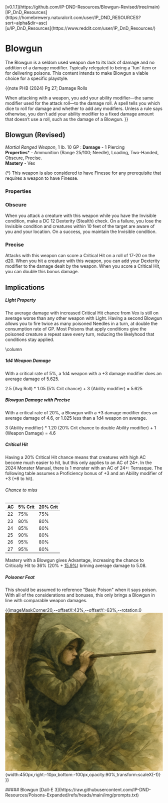 <!-- https://homebrewery.naturalcrit.com/share/rBL6GbysBK9G -->

<div class='artist' style='top:30px;right:100px;'>
[v0.1.1](https://github.com/IP-DND-Resources/Blowgun-Revised/tree/main)
</div>

<div class='artist' style='top:40px;right:100px;'>
[IP_DnD_Resources](https://homebrewery.naturalcrit.com/user/IP_DND_RESOURCES?sort=alpha&dir=asc)
</div>

<div class='artist' style='top:50px;right:100px;'>
[u/IP_DnD_Resources](https://www.reddit.com/user/IP_DnD_Resources/)
</div>

# Blowgun
The Blowgun is a seldom used weapon due to its lack of damage and no addition of a damage modifier. Typically relegated to being a 'fun' item or for delivering poisons. This content intends to make Blowgun a viable choice for a specific playstyle.

{{note
PHB (2024) Pg 27; Damage Rolls

When attacking with a weapon, you add your ability modifier—the same modifier used for the attack roll—to the damage roll. A spell tells you which dice to roll for damage and whether to add any modifiers. Unless a rule says otherwise, you don’t add your ability modifier to a fixed damage amount that doesn’t use a roll, such as the damage of a Blowgun.
}}

## Blowgun (Revised)
*Martial Ranged Weapon*, 1 lb. 10 GP
:
**Damage** - 1 Piercing  
**Properties*** - Ammunition (Range 25/100; Needle), Loading, Two-Handed, Obscure, Precise.  
**Mastery** - Vex

(*) This weapon is also considered to have Finesse for any prerequisite that requires a weapon to have Finesse.

### Properties
### Obscure
When you attack a creature with this weapon while you have the Invisible condition, make a DC 12 Dexterity (Stealth) check. On a failure, you lose the Invisible condition and creatures within 10 feet of the target are aware of you and your location. On a success, you maintain the Invisible condition.

### Precise
Attacks with this weapon can score a Critical Hit on a roll of 17-20 on the d20. When you hit a creature with this weapon, you can add your Dexterity modifier to the damage dealt by the weapon. When you score a Critical Hit, you can double this bonus damage.


## Implications
##### Light Property
The average damage with increased Critical Hit chance from Vex is still on average worse than any other weapon with Light. Having a second Blowgun allows you to fire twice as many poisoned Needles in a turn, at double the consumption rate of GP. Most Poisons that apply conditions give the poisoned creature a repeat save every turn, reducing the likelyhood that conditions stay applied.

\column

##### 1d4 Weapon Damage
With a critical rate of 5%, a 1d4 weapon with a +3 damage modifier does an average damage of 5.625.

2.5 (Avg Roll) * 1.05 (5% Crit chance) + 3 (Ability modifier) = 5.625

##### Blowgun Damage with Precise
With a critical rate of 20%, a Blowgun with a +3 damage modifier does an average damage of 4.6, or 1.025 less than a 1d4 weapon on average.

3 (Ability modifier) * 1.20 (20% Crit chance to double Ability modifier) + 1 (Weapon Damage) = 4.6

##### Critical Hit

Having a 20% Critical Hit chance means that creatures with high AC become much easier to hit, but this only applies to an AC of 24+. In the 2024 Monster Manual, there is 1 monster with an AC of 24+: Terrasque. The following table assumes a Proficiency bonus of +3 and an Ability modifier of +3 (+6 to hit).

###### Chance to miss
|AC|5% Crit|20% Crit|
|:---|:---|:---|
|22|75%|75%|
|23|80%|80%|
|24|85%|80%|
|25|90%|80%|
|26|95%|80%|
|27|95%|80%|

Mastery with a Blowgun gives Advantage, increasing the chance to Critically Hit to 36% (20% + [15.9%](https://statmodeling.stat.columbia.edu/2014/07/12/dnd-5e-advantage-disadvantage-probability/)) brining average damage to 5.08.

##### Poisoner Feat
This should be assumed to reference "Basic Poison" when it says poison. With all of the considerations and bonuses, this only brings a Blowgun in line with comparable weapon damages. 

{{imageMaskCorner20,--offsetX:43%,--offsetY:-63%,--rotation:0
  ![](https://raw.githubusercontent.com/IP-DND-Resources/Poisons-Expanded/refs/heads/main/img/Blowgun.png){width:450px,right:-10px,bottom:-100px,opacity:90%,transform:scaleX(-1)}
}}
<!-- Use --offsetX to shift the mask left or right (can use cm instead of %)
     Use --offsetY to shift the mask up or down
     Use --rotation to set rotation angle in degrees. -->

<div class='artist' style='bottom:40px;right:375px;'>
##### Blowgun
[Dall-E 3](https://raw.githubusercontent.com/IP-DND-Resources/Poisons-Expanded/refs/heads/main/img/prompts.txt)
</div>

